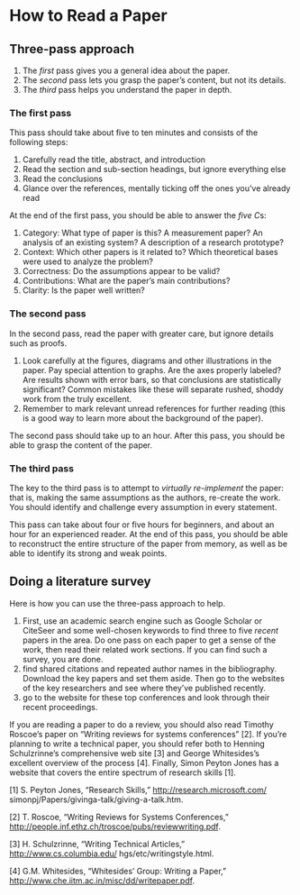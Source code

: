 # How to Read a Paper

## Three-pass approach

1. The *first* pass gives you a general idea about the paper. 
2. The *second* pass lets you grasp the paper’s content, but not its details. 
3. The *third* pass helps you understand the paper in depth.

### The first pass

This pass should take about five to ten minutes and consists of the following steps:

1. Carefully read the title, abstract, and introduction
2. Read the section and sub-section headings, but ignore everything else 
3. Read the conclusions
4. Glance over the references, mentally ticking off the ones you’ve already read

At the end of the first pass, you should be able to answer the *five C*s: 

1. Category: What type of paper is this? A measurement paper? An analysis of an existing system? A description of a research prototype? 
2. Context: Which other papers is it related to? Which theoretical bases were used to analyze the problem? 
3. Correctness: Do the assumptions appear to be valid? 
4. Contributions: What are the paper’s main contributions? 
5. Clarity: Is the paper well written?

### The second pass

In the second pass, read the paper with greater care, but ignore details such as proofs. 

1. Look carefully at the figures, diagrams and other illustrations in the paper. Pay special attention to graphs. Are the axes properly labeled? Are results shown with error bars, so that conclusions are statistically significant? Common mistakes like these will separate rushed, shoddy work from the truly excellent.
2. Remember to mark relevant unread references for further reading (this is a good way to learn more about the background of the paper).

The second pass should take up to an hour. After this pass, you should be able to grasp the content of the paper.

### The third pass

 The key to the third pass is to attempt to *virtually re-implement* the paper: that is, making the same assumptions as the authors, re-create the work.  You should identify and challenge every assumption in every statement.

This pass can take about four or five hours for beginners, and about an hour for an experienced reader. At the end of this pass, you should be able to reconstruct the entire structure of the paper from memory, as well as be able to identify its strong and weak points.

## Doing a literature survey

Here is how you can use the three-pass approach to help.

1. First, use an academic search engine such as Google Scholar or CiteSeer and some well-chosen keywords to find three to five *recent* papers in the area. Do one pass on each paper to get a sense of the work, then read their related work sections.  If you can find such a survey, you are done.
2. find shared citations and repeated author names in the bibliography. Download the key papers and set them aside. Then go to the websites of the key researchers and see where they’ve published recently.
3. go to the website for these top conferences and look through their recent proceedings.



If you are reading a paper to do a review, you should also read Timothy Roscoe’s paper on “Writing reviews for systems conferences” [2]. If you’re planning to write a technical paper, you should refer both to Henning Schulzrinne’s comprehensive web site [3] and George Whitesides’s excellent overview of the process [4]. Finally, Simon Peyton Jones has a website that covers the entire spectrum of research skills [1].

[1] S. Peyton Jones, “Research Skills,” http://research.microsoft.com/ simonpj/Papers/givinga-talk/giving-a-talk.htm. 

[2] T. Roscoe, “Writing Reviews for Systems Conferences,” http://people.inf.ethz.ch/troscoe/pubs/reviewwriting.pdf. 

[3] H. Schulzrinne, “Writing Technical Articles,” http://www.cs.columbia.edu/ hgs/etc/writingstyle.html.

[4] G.M. Whitesides, “Whitesides’ Group: Writing a Paper,” http://www.che.iitm.ac.in/misc/dd/writepaper.pdf.

